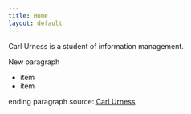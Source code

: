 ```yaml
---
title: Home
layout: default
---
```

Carl Urness is a student of information management.

New paragraph
- item
- item

ending paragraph
source: [Carl Urness](https://www.amazon.com/)
